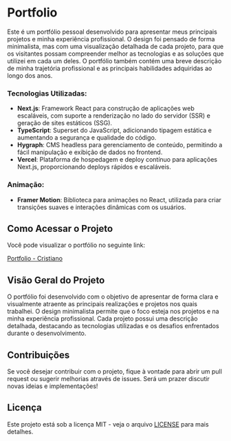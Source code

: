 # Portfolio

Este é um portfólio pessoal desenvolvido para apresentar meus principais projetos e minha experiência profissional. O design foi pensado de forma minimalista, mas com uma visualização detalhada de cada projeto, para que os visitantes possam compreender melhor as tecnologias e as soluções que utilizei em cada um deles. O portfólio também contém uma breve descrição de minha trajetória profissional e as principais habilidades adquiridas ao longo dos anos.

### Tecnologias Utilizadas:

- **Next.js**: Framework React para construção de aplicações web escaláveis, com suporte a renderização no lado do servidor (SSR) e geração de sites estáticos (SSG).
- **TypeScript**: Superset do JavaScript, adicionando tipagem estática e aumentando a segurança e qualidade do código.
- **Hygraph**: CMS headless para gerenciamento de conteúdo, permitindo a fácil manipulação e exibição de dados no frontend.
- **Vercel**: Plataforma de hospedagem e deploy contínuo para aplicações Next.js, proporcionando deploys rápidos e escaláveis.

### Animação:

- **Framer Motion**: Biblioteca para animações no React, utilizada para criar transições suaves e interações dinâmicas com os usuários.

## Como Acessar o Projeto

Você pode visualizar o portfólio no seguinte link:

[Portfolio - Cristiano](https://portfolio-qa-cristiano.vercel.app/)

## Visão Geral do Projeto

O portfólio foi desenvolvido com o objetivo de apresentar de forma clara e visualmente atraente as principais realizações e projetos nos quais trabalhei. O design minimalista permite que o foco esteja nos projetos e na minha experiência profissional. Cada projeto possui uma descrição detalhada, destacando as tecnologias utilizadas e os desafios enfrentados durante o desenvolvimento.

## Contribuições

Se você desejar contribuir com o projeto, fique à vontade para abrir um pull request ou sugerir melhorias através de issues. Será um prazer discutir novas ideias e implementações!

## Licença

Este projeto está sob a licença MIT - veja o arquivo [LICENSE](./LICENSE) para mais detalhes.
